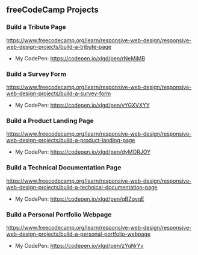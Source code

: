 ## freeCodeCamp Projects

### Build a Tribute Page
https://www.freecodecamp.org/learn/responsive-web-design/responsive-web-design-projects/build-a-tribute-page

- My CodePen: https://codepen.io/xlgd/pen/rNeMjMB

### Build a Survey Form
https://www.freecodecamp.org/learn/responsive-web-design/responsive-web-design-projects/build-a-survey-form

- My CodePen: https://codepen.io/xlgd/pen/vYGXVXYY

### Build a Product Landing Page
https://www.freecodecamp.org/learn/responsive-web-design/responsive-web-design-projects/build-a-product-landing-page

- My CodePen: https://codepen.io/xlgd/pen/dyMORJOY

### Build a Technical Documentation Page
https://www.freecodecamp.org/learn/responsive-web-design/responsive-web-design-projects/build-a-technical-documentation-page

- My CodePen: https://codepen.io/xlgd/pen/qBZqvqE

### Build a Personal Portfolio Webpage
https://www.freecodecamp.org/learn/responsive-web-design/responsive-web-design-projects/build-a-personal-portfolio-webpage

- My CodePen: https://codepen.io/xlgd/pen/zYqNrYv